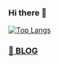 ### Hi there 👋

<!--
**Hajin-Lee0406/Hajin-Lee0406** is a ✨ _special_ ✨ repository because its `README.md` (this file) appears on your GitHub profile.

Here are some ideas to get you started:

- 🔭 I’m currently working on ...
- 🌱 I’m currently learning ...
- 👯 I’m looking to collaborate on ...
- 🤔 I’m looking for help with ...
- 💬 Ask me about ...
- 📫 How to reach me: ...
- 😄 Pronouns: ...
- ⚡ Fun fact: ...
-->

[![Top Langs](https://github-readme-stats.vercel.app/api/top-langs/?username=Hajin-Lee0406&layout=compact)](https://github.com/Hajin-Lee0406/github-readme-stats)

<a href="[url](https://blog.naver.com/glgkwls1)" > <h3>:muscle: BLOG </h3> </a>
